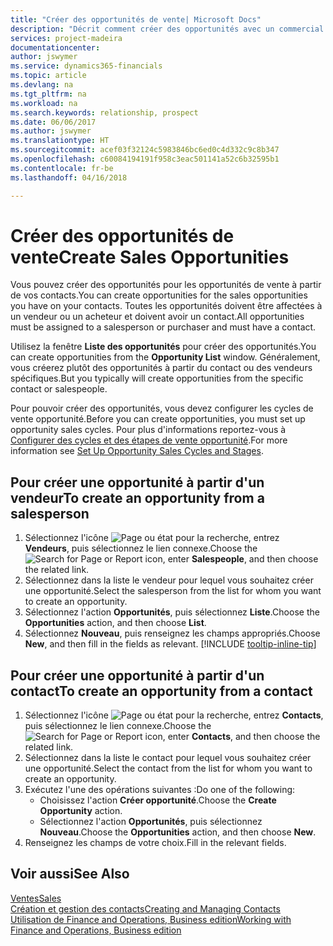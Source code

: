 ```yaml
---
title: "Créer des opportunités de vente| Microsoft Docs"
description: "Décrit comment créer des opportunités avec un commercial ou un contact dans Finance and Operations, Business edition."
services: project-madeira
documentationcenter: 
author: jswymer
ms.service: dynamics365-financials
ms.topic: article
ms.devlang: na
ms.tgt_pltfrm: na
ms.workload: na
ms.search.keywords: relationship, prospect
ms.date: 06/06/2017
ms.author: jswymer
ms.translationtype: HT
ms.sourcegitcommit: acef03f32124c5983846bc6ed0c4d332c9c8b347
ms.openlocfilehash: c60084194191f958c3eac501141a52c6b32595b1
ms.contentlocale: fr-be
ms.lasthandoff: 04/16/2018

---
```

# <a name="create-sales-opportunities"></a><span data-ttu-id="ae264-103">Créer des opportunités de vente</span><span class="sxs-lookup"><span data-stu-id="ae264-103">Create Sales Opportunities</span></span>
<span data-ttu-id="ae264-104">Vous pouvez créer des opportunités pour les opportunités de vente à partir de vos contacts.</span><span class="sxs-lookup"><span data-stu-id="ae264-104">You can create opportunities for the sales opportunities you have on your contacts.</span></span> <span data-ttu-id="ae264-105">Toutes les opportunités doivent être affectées à un vendeur ou un acheteur et doivent avoir un contact.</span><span class="sxs-lookup"><span data-stu-id="ae264-105">All opportunities must be assigned to a salesperson or purchaser and must have a contact.</span></span>

<span data-ttu-id="ae264-106">Utilisez la fenêtre **Liste des opportunités** pour créer des opportunités.</span><span class="sxs-lookup"><span data-stu-id="ae264-106">You can create opportunities from the **Opportunity List** window.</span></span> <span data-ttu-id="ae264-107">Généralement, vous créerez plutôt des opportunités à partir du contact ou des vendeurs spécifiques.</span><span class="sxs-lookup"><span data-stu-id="ae264-107">But you typically will create opportunities from the specific contact or salespeople.</span></span>

<span data-ttu-id="ae264-108">Pour pouvoir créer des opportunités, vous devez configurer les cycles de vente opportunité.</span><span class="sxs-lookup"><span data-stu-id="ae264-108">Before you can create opportunities, you must set up opportunity sales cycles.</span></span> <span data-ttu-id="ae264-109">Pour plus d'informations reportez-vous à [Configurer des cycles et des étapes de vente opportunité](marketing-how-setup-opportunity-sales-cycles-stages.md).</span><span class="sxs-lookup"><span data-stu-id="ae264-109">For more information see [Set Up Opportunity Sales Cycles and Stages](marketing-how-setup-opportunity-sales-cycles-stages.md).</span></span>

## <a name="to-create-an-opportunity-from-a-salesperson"></a><span data-ttu-id="ae264-110">Pour créer une opportunité à partir d'un vendeur</span><span class="sxs-lookup"><span data-stu-id="ae264-110">To create an opportunity from a salesperson</span></span>
1. <span data-ttu-id="ae264-111">Sélectionnez l'icône ![Page ou état pour la recherche](media/ui-search/search_small.png "Page ou état pour la recherche"), entrez **Vendeurs**, puis sélectionnez le lien connexe.</span><span class="sxs-lookup"><span data-stu-id="ae264-111">Choose the ![Search for Page or Report](media/ui-search/search_small.png "Search for Page or Report icon") icon, enter **Salespeople**, and then choose the related link.</span></span>
2. <span data-ttu-id="ae264-112">Sélectionnez dans la liste le vendeur pour lequel vous souhaitez créer une opportunité.</span><span class="sxs-lookup"><span data-stu-id="ae264-112">Select the salesperson from the list for whom you want to create an opportunity.</span></span>
3. <span data-ttu-id="ae264-113">Sélectionnez l'action **Opportunités**, puis sélectionnez **Liste**.</span><span class="sxs-lookup"><span data-stu-id="ae264-113">Choose the **Opportunities** action, and then choose **List**.</span></span>
4. <span data-ttu-id="ae264-114">Sélectionnez **Nouveau**, puis renseignez les champs appropriés.</span><span class="sxs-lookup"><span data-stu-id="ae264-114">Choose **New**, and then fill in the fields as relevant.</span></span> [!INCLUDE [tooltip-inline-tip](includes/tooltip-inline-tip_md.md)]  



## <a name="to-create-an-opportunity-from-a-contact"></a><span data-ttu-id="ae264-115">Pour créer une opportunité à partir d'un contact</span><span class="sxs-lookup"><span data-stu-id="ae264-115">To create an opportunity from a contact</span></span>
1. <span data-ttu-id="ae264-116">Sélectionnez l'icône ![Page ou état pour la recherche](media/ui-search/search_small.png "Page ou état pour la recherche"), entrez **Contacts**, puis sélectionnez le lien connexe.</span><span class="sxs-lookup"><span data-stu-id="ae264-116">Choose the ![Search for Page or Report](media/ui-search/search_small.png "Search for Page or Report icon") icon, enter **Contacts**, and then choose the related link.</span></span>
2. <span data-ttu-id="ae264-117">Sélectionnez dans la liste le contact pour lequel vous souhaitez créer une opportunité.</span><span class="sxs-lookup"><span data-stu-id="ae264-117">Select the contact from the list for whom you want to create an opportunity.</span></span>
3. <span data-ttu-id="ae264-118">Exécutez l'une des opérations suivantes :</span><span class="sxs-lookup"><span data-stu-id="ae264-118">Do one of the following:</span></span>
   * <span data-ttu-id="ae264-119">Choisissez l'action **Créer opportunité**.</span><span class="sxs-lookup"><span data-stu-id="ae264-119">Choose the **Create Opportunity** action.</span></span>
   * <span data-ttu-id="ae264-120">Sélectionnez l'action **Opportunités**, puis sélectionnez **Nouveau**.</span><span class="sxs-lookup"><span data-stu-id="ae264-120">Choose the  **Opportunities** action, and then choose **New**.</span></span>
4. <span data-ttu-id="ae264-121">Renseignez les champs de votre choix.</span><span class="sxs-lookup"><span data-stu-id="ae264-121">Fill in the relevant fields.</span></span>

## <a name="see-also"></a><span data-ttu-id="ae264-122">Voir aussi</span><span class="sxs-lookup"><span data-stu-id="ae264-122">See Also</span></span>
[<span data-ttu-id="ae264-123">Ventes</span><span class="sxs-lookup"><span data-stu-id="ae264-123">Sales</span></span>](sales-manage-sales.md)  
[<span data-ttu-id="ae264-124">Création et gestion des contacts</span><span class="sxs-lookup"><span data-stu-id="ae264-124">Creating and Managing Contacts</span></span>](marketing-contacts.md)  
[<span data-ttu-id="ae264-125">Utilisation de Finance and Operations, Business edition</span><span class="sxs-lookup"><span data-stu-id="ae264-125">Working with Finance and Operations, Business edition</span></span>](ui-work-product.md)

